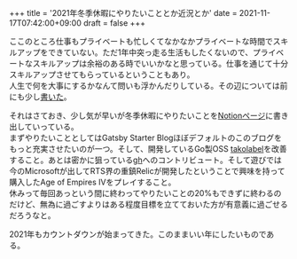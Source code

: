 +++
title = '2021年冬季休暇にやりたいこととか近況とか'
date = 2021-11-17T07:42:00+09:00
draft = false
+++

ここのところ仕事もプライベートも忙しくてなかなかプライベートな時間でスキルアップをできていない。ただ1年中突っ走る生活もしたくないので、プライベートなスキルアップは余裕のある時でいいかなと思っている。仕事を通じて十分スキルアップさせてもらっているということもあり。  
人生で何を大事にするかなんて問いも浮かんだりしている。その辺については前にも少し[書いた](https://okweird.net/blog/prefer-everyday-quality/)。

それはさておき、少し気が早いが冬季休暇にやりたいことを[Notionページ](https://okweird.notion.site/2021-8e4aaac708d64f9fad8f31a894a2112e)に書き出していっている。  
まずやりたいこととしてはGatsby Starter Blogほぼデフォルトのこのブログをもっと充実させたいのが一つ。そして、開発しているGo製OSS [takolabel](https://github.com/tommy6073/takolabel)を改善すること。あとは密かに狙っている[gh](https://github.com/cli/cli)へのコントリビュート。そして遊びでは今のMicrosoftが出してRTS界の重鎮Relicが開発したということで興味を持って購入したAge of Empires IVをプレイすること。  
休みって毎回あっという間に終わってやりたいことの20%もできずに終わるのだけど、無為に過ごすよりはある程度目標を立てておいた方が有意義に過ごせるだろうなと。

2021年もカウントダウンが始まってきた。このままいい年にしたいものである。
